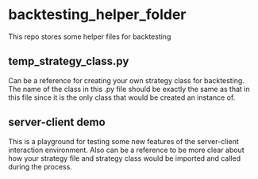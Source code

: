 # backtesting_helper_folder
This repo stores some helper files for backtesting

## temp_strategy_class.py
Can be a reference for creating your own strategy class for backtesting. The name of the class in this .py file should be exactly the same
as that in this file since it is the only class that would be created an instance of.

## server-client demo
This is a playground for testing some new features of the server-client interaction environment. Also can be a reference to be more clear 
about how your strategy file and strategy class would be imported and called during the process.
